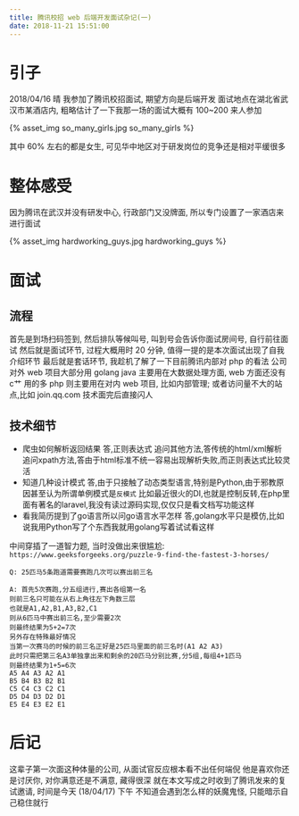 ```yaml
---
title: 腾讯校招 web 后端开发面试杂记(一)
date: 2018-11-21 15:51:00
---
```

# 引子

2018/04/16 晴
我参加了腾讯校招面试, 期望方向是后端开发
面试地点在湖北省武汉市某酒店内, 粗略估计了一下我那一场的面试大概有 100~200 来人参加

{% asset_img so_many_girls.jpg so_many_girls %}

其中 60% 左右的都是女生, 可见华中地区对于研发岗位的竞争还是相对平缓很多

# 整体感受

因为腾讯在武汉并没有研发中心, 行政部门又没牌面, 所以专门设置了一家酒店来进行面试

{% asset_img hardworking_guys.jpg hardworking_guys %}

# 面试
## 流程

首先是到场扫码签到, 然后排队等候叫号, 叫到号会告诉你面试房间号, 自行前往面试
然后就是面试环节, 过程大概用时 20 分钟, 值得一提的是本次面试出现了自我介绍环节
最后就是套话环节, 我趁机了解了一下目前腾讯内部对 php 的看法
公司对外 web 项目大部分用 golang
java 主要用在大数据处理方面, web 方面还没有 c艹 用的多
php 则主要用在对内 web 项目, 比如内部管理; 或者访问量不大的站点,比如 join.qq.com
技术面完后直接闪人

## 技术细节

* 爬虫如何解析返回结果
    答,正则表达式
    追问其他方法,答传统的html/xml解析
    追问xpath方法,答由于html标准不统一容易出现解析失败,而正则表达式比较灵活
* 知道几种设计模式
    答,由于只接触了动态类型语言,特别是Python,由于邪教原因甚至认为所谓单例模式是`反模式`
    比如最近很火的DI,也就是控制反转,在php里面有著名的laravel,我没有读过源码实现,仅仅只是看文档写功能这样
* 看我简历提到了go语言所以问go语言水平怎样
    答,golang水平只是模仿,比如说我用Python写了个东西我就用golang写着试试看这样

中间穿插了一道智力题, 当时没做出来很尴尬:
`https://www.geeksforgeeks.org/puzzle-9-find-the-fastest-3-horses/`

	Q: 25匹马5条跑道需要赛跑几次可以赛出前三名

	A: 首先5次赛跑,分五组进行,赛出各组第一名
	则前三名只可能在从右上角往左下角数三层
	也就是A1,A2,B1,A3,B2,C1
	则从6匹马中赛出前三名,至少需要2次
	则最终结果为5+2=7次
	另外存在特殊最好情况
	当第一次赛马的时候的前三名正好是25匹马里面的前三名时(A1 A2 A3)
	此时只需把第三名A3单独拿出来和剩余的20匹马分别比赛,分5组,每组4+1匹马
	则最终结果为1+5=6次
	A5 A4 A3 A2 A1
	B5 B4 B3 B2 B1
	C5 C4 C3 C2 C1
	D5 D4 D3 D2 D1
	E5 E4 E3 E2 E1


# 后记

这辈子第一次面这种体量的公司, 从面试官反应根本看不出任何端倪
他是喜欢你还是讨厌你, 对你满意还是不满意, 藏得很深
就在本文写成之时收到了腾讯发来的复试邀请, 时间是今天 (18/04/17) 下午
不知道会遇到怎么样的妖魔鬼怪, 只能暗示自己稳住就行
